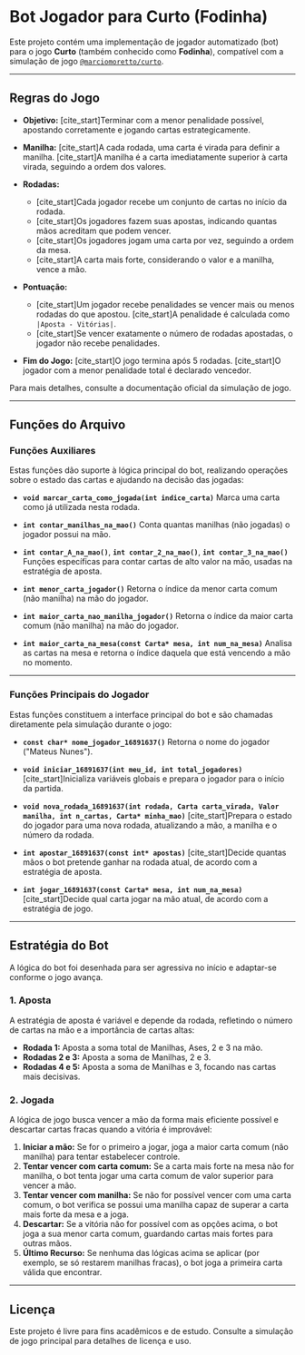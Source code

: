 # Bot Jogador para Curto (Fodinha)

Este projeto contém uma implementação de jogador automatizado (bot) para o jogo **Curto** (também conhecido como **Fodinha**), compatível com a simulação de jogo [`@marciomoretto/curto`](https://github.com/marciomoretto/curto).

---

## Regras do Jogo

- **Objetivo:**
  [cite_start]Terminar com a menor penalidade possível, apostando corretamente e jogando cartas estrategicamente.

- **Manilha:**
  [cite_start]A cada rodada, uma carta é virada para definir a manilha. [cite_start]A manilha é a carta imediatamente superior à carta virada, seguindo a ordem dos valores.

- **Rodadas:**
    - [cite_start]Cada jogador recebe um conjunto de cartas no início da rodada.
    - [cite_start]Os jogadores fazem suas apostas, indicando quantas mãos acreditam que podem vencer.
    - [cite_start]Os jogadores jogam uma carta por vez, seguindo a ordem da mesa.
    - [cite_start]A carta mais forte, considerando o valor e a manilha, vence a mão.

- **Pontuação:**
    - [cite_start]Um jogador recebe penalidades se vencer mais ou menos rodadas do que apostou. [cite_start]A penalidade é calculada como `|Aposta - Vitórias|`.
    - [cite_start]Se vencer exatamente o número de rodadas apostadas, o jogador não recebe penalidades.

- **Fim do Jogo:**
  [cite_start]O jogo termina após 5 rodadas. [cite_start]O jogador com a menor penalidade total é declarado vencedor.

Para mais detalhes, consulte a documentação oficial da simulação de jogo.

---

## Funções do Arquivo

### Funções Auxiliares

Estas funções dão suporte à lógica principal do bot, realizando operações sobre o estado das cartas e ajudando na decisão das jogadas:

- **`void marcar_carta_como_jogada(int indice_carta)`**
  Marca uma carta como já utilizada nesta rodada.

- **`int contar_manilhas_na_mao()`**
  Conta quantas manilhas (não jogadas) o jogador possui na mão.

- **`int contar_A_na_mao()`**, **`int contar_2_na_mao()`**, **`int contar_3_na_mao()`**
  Funções específicas para contar cartas de alto valor na mão, usadas na estratégia de aposta.

- **`int menor_carta_jogador()`**
  Retorna o índice da menor carta comum (não manilha) na mão do jogador.

- **`int maior_carta_nao_manilha_jogador()`**
  Retorna o índice da maior carta comum (não manilha) na mão do jogador.

- **`int maior_carta_na_mesa(const Carta* mesa, int num_na_mesa)`**
  Analisa as cartas na mesa e retorna o índice daquela que está vencendo a mão no momento.

---

### Funções Principais do Jogador

Estas funções constituem a interface principal do bot e são chamadas diretamente pela simulação durante o jogo:

- **`const char* nome_jogador_16891637()`**
  Retorna o nome do jogador ("Mateus Nunes").

- **`void iniciar_16891637(int meu_id, int total_jogadores)`**
  [cite_start]Inicializa variáveis globais e prepara o jogador para o início da partida.

- **`void nova_rodada_16891637(int rodada, Carta carta_virada, Valor manilha, int n_cartas, Carta* minha_mao)`**
  [cite_start]Prepara o estado do jogador para uma nova rodada, atualizando a mão, a manilha e o número da rodada.

- **`int apostar_16891637(const int* apostas)`**
  [cite_start]Decide quantas mãos o bot pretende ganhar na rodada atual, de acordo com a estratégia de aposta.

- **`int jogar_16891637(const Carta* mesa, int num_na_mesa)`**
  [cite_start]Decide qual carta jogar na mão atual, de acordo com a estratégia de jogo.

---

## Estratégia do Bot

A lógica do bot foi desenhada para ser agressiva no início e adaptar-se conforme o jogo avança.

### 1. Aposta

A estratégia de aposta é variável e depende da rodada, refletindo o número de cartas na mão e a importância de cartas altas:
- **Rodada 1:** Aposta a soma total de Manilhas, Ases, 2 e 3 na mão.
- **Rodadas 2 e 3:** Aposta a soma de Manilhas, 2 e 3.
- **Rodadas 4 e 5:** Aposta a soma de Manilhas e 3, focando nas cartas mais decisivas.

### 2. Jogada

A lógica de jogo busca vencer a mão da forma mais eficiente possível e descartar cartas fracas quando a vitória é improvável:
1.  **Iniciar a mão:** Se for o primeiro a jogar, joga a maior carta comum (não manilha) para tentar estabelecer controle.
2.  **Tentar vencer com carta comum:** Se a carta mais forte na mesa não for manilha, o bot tenta jogar uma carta comum de valor superior para vencer a mão.
3.  **Tentar vencer com manilha:** Se não for possível vencer com uma carta comum, o bot verifica se possui uma manilha capaz de superar a carta mais forte da mesa e a joga.
4.  **Descartar:** Se a vitória não for possível com as opções acima, o bot joga a sua menor carta comum, guardando cartas mais fortes para outras mãos.
5.  **Último Recurso:** Se nenhuma das lógicas acima se aplicar (por exemplo, se só restarem manilhas fracas), o bot joga a primeira carta válida que encontrar.

---

## Licença

Este projeto é livre para fins acadêmicos e de estudo.
Consulte a simulação de jogo principal para detalhes de licença e uso.